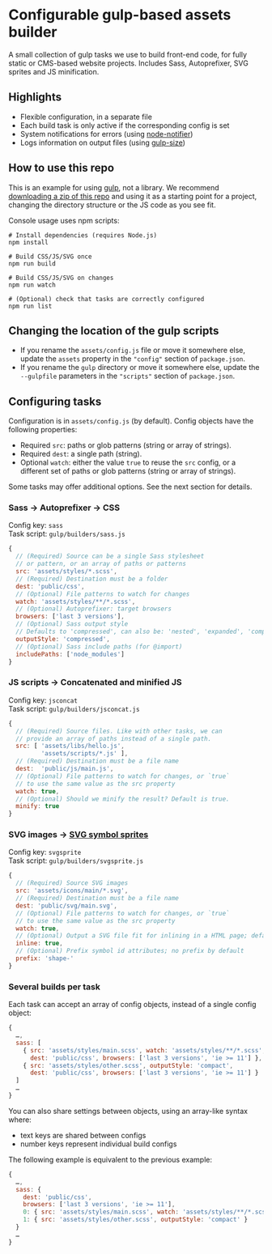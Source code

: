 Configurable gulp-based assets builder
======================================

A small collection of gulp tasks we use to build front-end code, for fully static or CMS-based website projects. Includes Sass, Autoprefixer, SVG sprites and JS minification.


Highlights
----------

-   Flexible configuration, in a separate file
-   Each build task is only active if the corresponding config is set
-   System notifications for errors (using [node-notifier][])
-   Logs information on output files (using [gulp-size][])


How to use this repo
--------------------

This is an example for using [gulp][], not a library. We recommend [downloading a zip of this repo][ZIP] and using it as a starting point for a project, changing the directory structure or the JS code as you see fit.

Console usage uses npm scripts:

```
# Install dependencies (requires Node.js)
npm install

# Build CSS/JS/SVG once
npm run build

# Build CSS/JS/SVG on changes
npm run watch

# (Optional) check that tasks are correctly configured
npm run list
```


Changing the location of the gulp scripts
-----------------------------------------

-   If you rename the `assets/config.js` file or move it somewhere else, update the `assets` property in the `"config"` section of `package.json`.
-   If you rename the `gulp` directory or move it somewhere else, update the `--gulpfile` parameters in the `"scripts"` section of `package.json`.


Configuring tasks
-----------------

Configuration is in `assets/config.js` (by default). Config objects have the following properties:

-   Required `src`: paths or glob patterns (string or array of strings).
-   Required `dest`: a single path (string).
-   Optional `watch`: either the value `true` to reuse the `src` config, or a different set of paths or glob patterns (string or array of strings).

Some tasks may offer additional options. See the next section for details.

### Sass → Autoprefixer → CSS

Config key: `sass`<br>
Task script: `gulp/builders/sass.js`

```js
{
  // (Required) Source can be a single Sass stylesheet
  // or pattern, or an array of paths or patterns
  src: 'assets/styles/*.scss',
  // (Required) Destination must be a folder
  dest: 'public/css',
  // (Optional) File patterns to watch for changes
  watch: 'assets/styles/**/*.scss',
  // (Optional) Autoprefixer: target browsers
  browsers: ['last 3 versions'],
  // (Optional) Sass output style
  // Defaults to 'compressed', can also be: 'nested', 'expanded', 'compact'
  outputStyle: 'compressed',
  // (Optional) Sass include paths (for @import)
  includePaths: ['node_modules']
}
```

### JS scripts → Concatenated and minified JS

Config key: `jsconcat`<br>
Task script: `gulp/builders/jsconcat.js`

```js
{
  // (Required) Source files. Like with other tasks, we can
  // provide an array of paths instead of a single path.
  src: [ 'assets/libs/hello.js',
         'assets/scripts/*.js' ],
  // (Required) Destination must be a file name
  dest:  'public/js/main.js',
  // (Optional) File patterns to watch for changes, or `true`
  // to use the same value as the src property
  watch: true,
  // (Optional) Should we minify the result? Default is true.
  minify: true
}
```

### SVG images → [SVG symbol sprites][SVG_SPRITES]

Config key: `svgsprite`<br>
Task script: `gulp/builders/svgsprite.js`

```js
{
  // (Required) Source SVG images
  src: 'assets/icons/main/*.svg',
  // (Required) Destination must be a file name
  dest: 'public/svg/main.svg',
  // (Optional) File patterns to watch for changes, or `true`
  // to use the same value as the src property
  watch: true,
  // (Optional) Output a SVG file fit for inlining in a HTML page; defaults to false
  inline: true,
  // (Optional) Prefix symbol id attributes; no prefix by default
  prefix: 'shape-'
}
```

### Several builds per task

Each task can accept an array of config objects, instead of a single config object:

```js
{
  …,
  sass: [
    { src: 'assets/styles/main.scss', watch: 'assets/styles/**/*.scss',
      dest: 'public/css', browsers: ['last 3 versions', 'ie >= 11'] },
    { src: 'assets/styles/other.scss', outputStyle: 'compact',
      dest: 'public/css', browsers: ['last 3 versions', 'ie >= 11'] }
  ]
  …
}
```

You can also share settings between objects, using an array-like syntax where:

- text keys are shared between configs
- number keys represent individual build configs

The following example is equivalent to the previous example:

```js
{
  …,
  sass: {
    dest: 'public/css',
    browsers: ['last 3 versions', 'ie >= 11'],
    0: { src: 'assets/styles/main.scss', watch: 'assets/styles/**/*.scss' },
    1: { src: 'assets/styles/other.scss', outputStyle: 'compact' }
  }
  …
}
```


[gulp]: http://gulpjs.com/
[gulp-size]: https://www.npmjs.com/package/gulp-size
[node-notifier]: https://www.npmjs.com/package/node-notifier
[SVG_SPRITES]: http://fvsch.com/code/svg-icons/how-to/
[ZIP]: https://github.com/Gradientz/assets-builder/releases/latest
